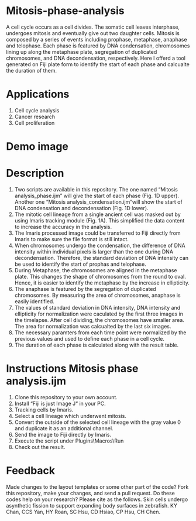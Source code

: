 # Mitosis-phase-analysis
A cell cycle occurs as a cell divides. The somatic cell leaves interphase, undergoes mitosis and eventually give out two daughter cells. Mitosis is composed by a series of events including prophase, metaphase, anaphase and telophase. Each phase is featured by DNA condensation, chromosomes lining up along the metaphase plate, segregation of duplicated chromosomes, and DNA decondensation, respectively. Here I offerd a tool generated on Fiji plate form to identify the start of each phase and calcualte the duration of them.

# Applications
1.	Cell cycle analysis
2.	Cancer research
3.	Cell proliferation

# Demo image  

# Description
1.	Two scripts are available in this repository. The one named “Mitosis analysis_phase.ijm” will give the start of each phase (Fig. 1D upper). Another one “Mitosis analysis_condensation.ijm”will show the start of DNA condensation and decondensation (Fig. 1D lower).
2.	The mitotic cell lineage from a single ancient cell was masked out by using Imaris tracking module (Fig. 1A). This simplified the data content to increase the accuracy in the analysis.
3.	The Imaris processed image could be transferred to Fiji directly from Imaris to make sure the file format is still intact.
4.	When chromosomes undergo the condensation, the difference of DNA intensity within individual pixels is larger than the one during DNA decondensation. Therefore, the standard deviation of DNA intensity can be used to identify the start of prophas and telophase.
5.	 During Metaphase, the chromosomes are aligned in the metaphase plate. This changes the shape of chromosomes from the round to oval. Hence, it is easier to identify the metaphase by the increase in ellipticity.
6.	The anaphase is featured by the segregation of duplicated chromosomes. By measuring the area of chromosomes, anaphase is easily identified.
7.	The values of standard deviation in DNA intensity, DNA intensity and ellipticity for normalization were caculated by the first three images in the timelapse. After cell dividing, the chromosomes have smaller area. The area for normalization was calcualted by the last six images.
8.	The necessary paramters from each time point were normalized by the previous values and used to define each phase in a cell cycle.
9.	The duration of each phase is calculated along with the result table.

# Instructions Mitosis phase analysis.ijm
1.	Clone this repository to your own account.
2.	Install “Fiji is just Image J“ in your PC.
3.	Tracking cells by Imaris.
4.	Select a cell lineage which underwent mitosis.
5.	Convert the outside of the selected cell lineage with the gray value 0 and duplicate it as an additional channel.
6.	Send the image to Fiji directly by Imaris.
7.	Execute the script under Plugins\Macros\Run
8.	Check out the result.

# Feedback
Made changes to the layout templates or some other part of the code? Fork this repository, make your changes, and send a pull request.
Do these codes help on your research? Please cite as the follows. Skin cells undergo asynthetic fission to support expanding body surfaces in zebrafish. KY Chan, CCS Yan, HY Roan, SC Hsu, CD Hsiao, CP Hsu, CH Chen.
